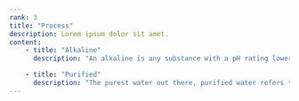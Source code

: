```yaml
---
rank: 3
title: "Process"
description: Lorem ipsum dolor sit amet.
content:
    - title: "Alkaline"
      description: "An alkaline is any substance with a pH rating lower than 7; that is, any substance with fewer hydrogen ions than pure water. This is opposed to an acid, which is any substance with more hydrogen ions than water. The further the pH is from 7 the more of an acid or alkaline the substance is, depending on which way you're going."

    - title: "Purified"
      description: "The purest water out there, purified water refers to the quality of water. There a number of different ways it can reach this quality, including distillation, reverse osmosis, ion exchange and more. To be classified as purified, the water must have less than 10 PPM."
---
```

